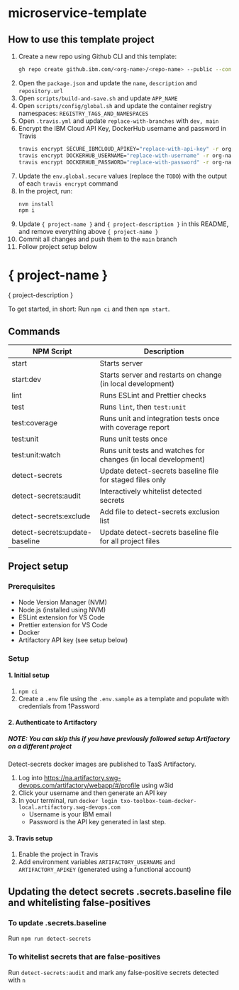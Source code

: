 # microservice-template

## How to use this template project

1. Create a new repo using Github CLI and this template: <br>
   ```bash
   gh repo create github.ibm.com/<org-name>/<repo-name> --public --confirm --template="github.ibm.com/cio-london/microservice-template"
   ```
2. Open the `package.json` and update the `name`, `description` and `repository.url`
3. Open `scripts/build-and-save.sh` and update `APP_NAME`
4. Open `scripts/config/global.sh` and update the container registry namespaces: `REGISTRY_TAGS_AND_NAMESPACES`
5. Open `.travis.yml` and update `replace-with-branches` with `dev, main`
6. Encrypt the IBM Cloud API Key, DockerHub username and password in Travis <br>
   ```bash
   travis encrypt SECURE_IBMCLOUD_APIKEY="replace-with-api-key" -r org-name/repo-name
   travis encrypt DOCKERHUB_USERNAME="replace-with-username" -r org-name/repo-name
   travis encrypt DOCKERHUB_PASSWORD="replace-with-password" -r org-name/repo-name
   ```
7. Update the `env.global.secure` values (replace the `TODO`) with the output of each `travis encrypt` command
8. In the project, run: <br>
   ```bash
   nvm install
   npm i
   ```
9. Update `{ project-name }` and `{ project-description }` in this README, and remove everything above `{ project-name }`
10. Commit all changes and push them to the `main` branch
11. Follow project setup below

# { project-name }

{ project-description }

To get started, in short:
Run `npm ci` and then `npm start`.

## Commands

| NPM Script                     | Description                                                    |
| ------------------------------ | -------------------------------------------------------------- |
| start                          | Starts server                                                  |
| start:dev                      | Starts server and restarts on change (in local development)    |
| lint                           | Runs ESLint and Prettier checks                                |
| test                           | Runs `lint`, then `test:unit`                                  |
| test:coverage                  | Runs unit and integration tests once with coverage report      |
| test:unit                      | Runs unit tests once                                           |
| test:unit:watch                | Runs unit tests and watches for changes (in local development) |
| detect-secrets                 | Update detect-secrets baseline file for staged files only      |
| detect-secrets:audit           | Interactively whitelist detected secrets                       |
| detect-secrets:exclude         | Add file to detect-secrets exclusion list                      |
| detect-secrets:update-baseline | Update detect-secrets baseline file for all project files      |

## Project setup

### Prerequisites

- Node Version Manager (NVM)
- Node.js (installed using NVM)
- ESLint extension for VS Code
- Prettier extension for VS Code
- Docker
- Artifactory API key (see setup below)

### Setup

#### 1. Initial setup

1. `npm ci`
2. Create a `.env` file using the `.env.sample` as a template and populate with credentials from 1Password

#### 2. Authenticate to Artifactory

##### _NOTE: You can skip this if you have previously followed setup Artifactory on a different project_

Detect-secrets docker images are published to TaaS Artifactory.

1. Log into https://na.artifactory.swg-devops.com/artifactory/webapp/#/profile using w3id
2. Click your username and then generate an API key
3. In your terminal, run `docker login txo-toolbox-team-docker-local.artifactory.swg-devops.com`
   - Username is your IBM email
   - Password is the API key generated in last step.

#### 3. Travis setup

1. Enable the project in Travis
2. Add environment variables `ARTIFACTORY_USERNAME` and `ARTIFACTORY_APIKEY` (generated using a functional account)

## Updating the detect secrets .secrets.baseline file and whitelisting false-positives

### To update .secrets.baseline

Run `npm run detect-secrets`

### To whitelist secrets that are false-positives

Run `detect-secrets:audit` and mark any false-positive secrets detected with `n`
